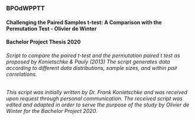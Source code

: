 ### BPOdWPPTT
#### Challenging the Paired Samples t-test: A Comparison with the Permutation Test - Olivier de Winter
#### Bachelor Project Thesis 2020
###### Script to compare the paired t-test and the permutation paired t test as proposed by Konietschke & Pauly (2013) The script generates data according to different data distributions, sample sizes, and within pair correlations.
###### This script was initially written by Dr. Frank Konietschke and was received upon request through personal communication. The received script was edited and adapted in order to serve the purpose of the study by Olivier de Winter for the Bachelor Project 2020.
